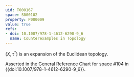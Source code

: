 ```yaml
---
uid: T000167
space: S000102
property: P000009
value: true
refs:
- doi: 10.1007/978-1-4612-6290-9_6
  name: Counterexamples in Topology
---
```


$(X, \tau^{*})$ is an expansion of the Euclidean topology.

Asserted in the General Reference Chart for space #104 in
{{doi:10.1007/978-1-4612-6290-9_6}}.
